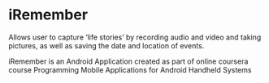 # iRemember
Allows user to capture ‘life stories’ by recording audio and video and taking pictures, as well as saving the date and location of events.

iRemember is an Android Application created as part of online coursera course Programming Mobile Applications for Android Handheld Systems
